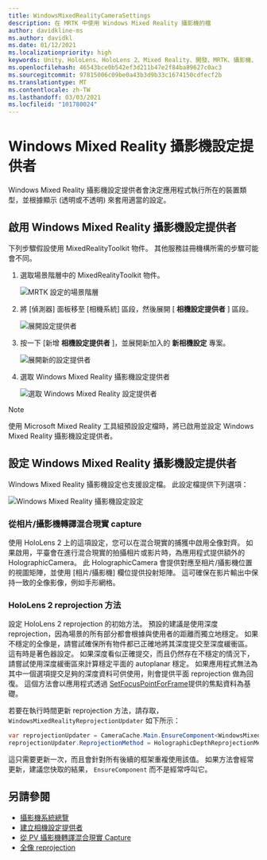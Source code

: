 ```yaml
---
title: WindowsMixedRealityCameraSettings
description: 在 MRTK 中使用 Windows Mixed Reality 攝影機的檔
author: davidkline-ms
ms.author: davidkl
ms.date: 01/12/2021
ms.localizationpriority: high
keywords: Unity、HoloLens、HoloLens 2、Mixed Reality、開發、MRTK、攝影機、
ms.openlocfilehash: 46543bce0b542ef3d211b47e2f84ba89627c0ac3
ms.sourcegitcommit: 97815006c09be0a43b3d9b33c1674150cdfecf2b
ms.translationtype: MT
ms.contentlocale: zh-TW
ms.lasthandoff: 03/03/2021
ms.locfileid: "101780024"
---
```

# <a name="windows-mixed-reality-camera-settings-provider"></a>Windows Mixed Reality 攝影機設定提供者

Windows Mixed Reality 攝影機設定提供者會決定應用程式執行所在的裝置類型，並根據顯示 (透明或不透明) 來套用適當的設定。

## <a name="enabling-the-windows-mixed-reality-camera-settings-provider"></a>啟用 Windows Mixed Reality 攝影機設定提供者

下列步驟假設使用 MixedRealityToolkit 物件。 其他服務註冊機構所需的步驟可能會不同。

1. 選取場景階層中的 MixedRealityToolkit 物件。

    ![MRTK 設定的場景階層](../images/MRTK_ConfiguredHierarchy.png)

2. 將 [偵測器] 面板移至 [相機系統] 區段，然後展開 [ **相機設定提供者** ] 區段。

    ![展開設定提供者](../images/camera-system/ExpandProviders.png)

3. 按一下 [新增 **相機設定提供者** ]，並展開新加入的 **新相機設定** 專案。

    ![展開新的設定提供者](../images/camera-system/ExpandNewProvider.png)

4. 選取 Windows Mixed Reality 攝影機設定提供者

    ![選取 Windows Mixed Reality 設定提供者](../images/camera-system/SelectWindowsMixedRealitySettings.png)

> [!NOTE]
> 使用 Microsoft Mixed Reality 工具組預設設定檔時，將已啟用並設定 Windows Mixed Reality 攝影機設定提供者。

## <a name="configuring-the-windows-mixed-reality-camera-settings-provider"></a>設定 Windows Mixed Reality 攝影機設定提供者

Windows Mixed Reality 攝影機設定也支援設定檔。 此設定檔提供下列選項：

![Windows Mixed Reality 攝影機設定設定](../images/camera-system/WMRCameraSettingsProfile.png)

### <a name="render-mixed-reality-capture-from-the-photovideo-camera"></a>從相片/攝影機轉譯混合現實 capture

使用 HoloLens 2 上的這項設定，您可以在混合現實的捕獲中啟用全像對齊。 如果啟用，平臺會在進行混合現實的拍攝相片或影片時，為應用程式提供額外的 HolographicCamera。 此 HolographicCamera 會提供對應至相片/攝影機位置的視圖矩陣，並使用 [相片/攝影機] 欄位提供投射矩陣。 這可確保在影片輸出中保持一致的全像影像，例如手形網格。

### <a name="hololens-2-reprojection-method"></a>HoloLens 2 reprojection 方法

設定 HoloLens 2 reprojection 的初始方法。 預設的建議是使用深度 reprojection，因為場景的所有部分都會根據與使用者的距離而獨立地穩定。 如果不穩定的全像是，請嘗試確保所有物件都已正確地將其深度提交至深度緩衝區。 這有時是著色器設定。 如果深度看似正確提交，而且仍然存在不穩定的情況下，請嘗試使用深度緩衝區來計算穩定平面的 autoplanar 穩定。 如果應用程式無法為其中一個選項提交足夠的深度資料可供使用，則會提供平面 reprojection 做為回復。 這個方法會以應用程式透過 [SetFocusPointForFrame](https://docs.unity3d.com/ScriptReference/XR.WSA.HolographicSettings.SetFocusPointForFrame.html)提供的焦點資料為基礎。

若要在執行時間更新 reprojection 方法，請存取， `WindowsMixedRealityReprojectionUpdater` 如下所示：

```c#
var reprojectionUpdater = CameraCache.Main.EnsureComponent<WindowsMixedRealityReprojectionUpdater>();
reprojectionUpdater.ReprojectionMethod = HolographicDepthReprojectionMethod.AutoPlanar;
```

這只需要更新一次，而且會針對所有後續的框架重複使用該值。 如果方法會經常更新，建議您快取的結果， `EnsureComponent` 而不是經常呼叫它。

## <a name="see-also"></a>另請參閱

- [攝影機系統總覽](camera-system-overview.md)
- [建立相機設定提供者](create-settings-provider.md)
- [從 PV 攝影機轉譯混合現實 Capture](https://docs.microsoft.com/windows/mixed-reality/mixed-reality-capture-for-developers#render-from-the-pv-camera-opt-in)
- [全像 reprojection](https://docs.microsoft.com/windows/mixed-reality/hologram-stability#reprojection)
